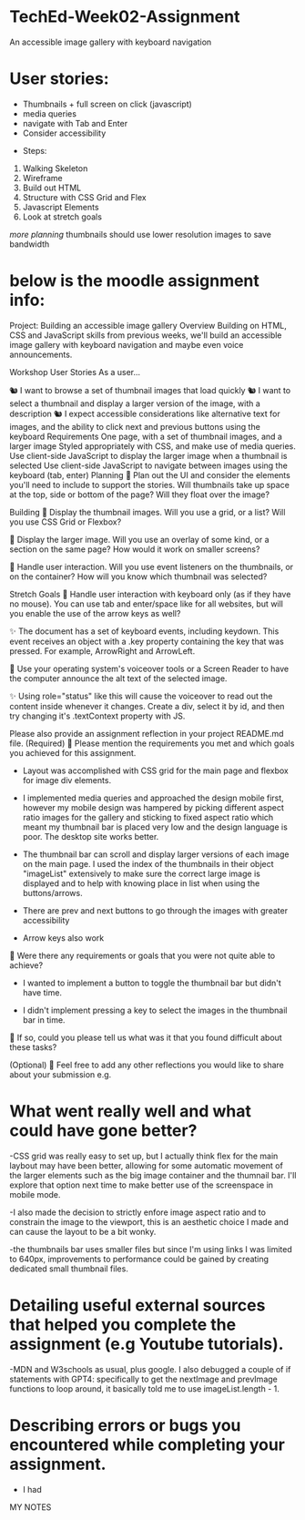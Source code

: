 # TechEd-Week02-Assignment

An accessible image gallery with keyboard navigation

# User stories:

- Thumbnails + full screen on click (javascript)
- media queries
- navigate with Tab and Enter
- Consider accessibility

* Steps:

1. Walking Skeleton
2. Wireframe
3. Build out HTML
4. Structure with CSS Grid and Flex
5. Javascript Elements
6. Look at stretch goals

_more planning_
thumbnails should use lower resolution images to save bandwidth

# below is the moodle assignment info:

Project: Building an accessible image gallery
Overview
Building on HTML, CSS and JavaScript skills from previous weeks, we'll build an accessible image gallery with keyboard navigation and maybe even voice announcements.

Workshop
User Stories
As a user...

🐿️ I want to browse a set of thumbnail images that load quickly
🐿️ I want to select a thumbnail and display a larger version of the image, with a description
🐿️ I expect accessible considerations like alternative text for images, and the ability to click next and previous buttons using the keyboard
Requirements
One page, with a set of thumbnail images, and a larger image
Styled appropriately with CSS, and make use of media queries.
Use client-side JavaScript to display the larger image when a thumbnail is selected
Use client-side JavaScript to navigate between images using the keyboard (tab, enter)
Planning
🎯 Plan out the UI and consider the elements you'll need to include to support the stories. Will thumbnails take up space at the top, side or bottom of the page? Will they float over the image?

Building
🎯 Display the thumbnail images. Will you use a grid, or a list? Will you use CSS Grid or Flexbox?

🎯 Display the larger image. Will you use an overlay of some kind, or a section on the same page? How would it work on smaller screens?

🎯 Handle user interaction. Will you use event listeners on the thumbnails, or on the container? How will you know which thumbnail was selected?

Stretch Goals
🏹 Handle user interaction with keyboard only (as if they have no mouse). You can use tab and enter/space like for all websites, but will you enable the use of the arrow keys as well?

✨ The document has a set of keyboard events, including keydown. This event receives an object with a .key property containing the key that was pressed. For example, ArrowRight and ArrowLeft.

🏹 Use your operating system's voiceover tools or a Screen Reader to have the computer announce the alt text of the selected image.

✨ Using role="status" like this will cause the voiceover to read out the content inside whenever it changes. Create a div, select it by id, and then try changing it's .textContext property with JS. <div id="announcer" role="status" aria-live="assertive" aria-atomic="true"></div>

Please also provide an assignment reflection in your project README.md file.
(Required)
🎯 Please mention the requirements you met and which goals you achieved for this assignment.

- Layout was accomplished with CSS grid for the main page and flexbox for image div elements.

- I implemented media queries and approached the design mobile first, however my mobile design was hampered by picking different aspect ratio images for the gallery and sticking to fixed aspect ratio which meant my thumbnail bar is placed very low and the design language is poor. The desktop site works better.

- The thumbnail bar can scroll and display larger versions of each image on the main page. I used the index of the thumbnails in their object "imageList" extensively to make sure the correct large image is displayed and to help with knowing place in list when using the buttons/arrows.

- There are prev and next buttons to go through the images with greater accessibility

- Arrow keys also work

🎯 Were there any requirements or goals that you were not quite able to achieve?

- I wanted to implement a button to toggle the thumbnail bar but didn't have time.

- I didn't implement pressing a key to select the images in the thumbnail bar in time.

🎯 If so, could you please tell us what was it that you found difficult about these tasks?

(Optional)
🏹 Feel free to add any other reflections you would like to share about your submission e.g.

# What went really well and what could have gone better?

-CSS grid was really easy to set up, but I actually think flex for the main laybout may have been better, allowing for some automatic movement of the larger elements such as the big image container and the thumnail bar. I'll explore that option next time to make better use of the screenspace in mobile mode.

-I also made the decision to strictly enfore image aspect ratio and to constrain the image to the viewport, this is an aesthetic choice I made and can cause the layout to be a bit wonky.

-the thumbnails bar uses smaller files but since I'm using links I was limited to 640px, improvements to performance could be gained by creating dedicated small thumbnail files.

# Detailing useful external sources that helped you complete the assignment (e.g Youtube tutorials).

-MDN and W3schools as usual, plus google. I also debugged a couple of if statements with GPT4: specifically to get the nextImage and prevImage functions to loop around, it basically told me to use imageList.length - 1.

# Describing errors or bugs you encountered while completing your assignment.

- I had

MY NOTES
